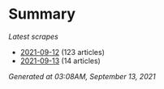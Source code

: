 # Summary
*Latest scrapes*
* [2021-09-12](https://github.com/nuuuwan/news_lk/blob/data/news_lk.2021-09-12.json) (123 articles)
* [2021-09-13](https://github.com/nuuuwan/news_lk/blob/data/news_lk.2021-09-13.json) (14 articles)

*Generated at 03:08AM, September 13, 2021*